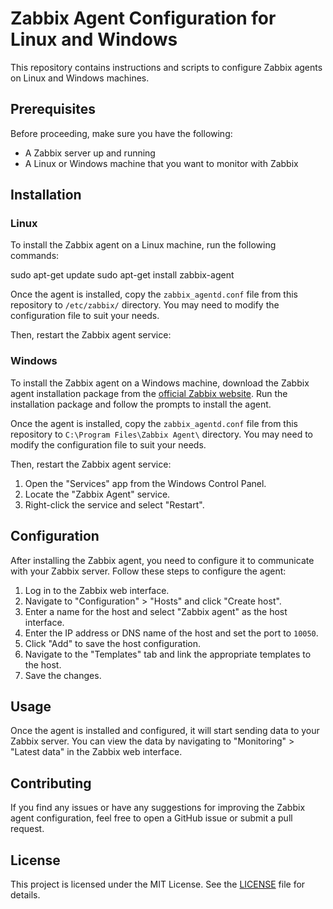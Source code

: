 
# Zabbix Agent Configuration for Linux and Windows

This repository contains instructions and scripts to configure Zabbix agents on Linux and Windows machines.

## Prerequisites

Before proceeding, make sure you have the following:

- A Zabbix server up and running
- A Linux or Windows machine that you want to monitor with Zabbix

## Installation

### Linux

To install the Zabbix agent on a Linux machine, run the following commands:

sudo apt-get update
sudo apt-get install zabbix-agent

Once the agent is installed, copy the `zabbix_agentd.conf` file from this repository to `/etc/zabbix/` directory. You may need to modify the configuration file to suit your needs.

Then, restart the Zabbix agent service:


### Windows

To install the Zabbix agent on a Windows machine, download the Zabbix agent installation package from the [official Zabbix website](https://www.zabbix.com/download_agents). Run the installation package and follow the prompts to install the agent.

Once the agent is installed, copy the `zabbix_agentd.conf` file from this repository to `C:\Program Files\Zabbix Agent\` directory. You may need to modify the configuration file to suit your needs.

Then, restart the Zabbix agent service:

1. Open the "Services" app from the Windows Control Panel.
2. Locate the "Zabbix Agent" service.
3. Right-click the service and select "Restart".

## Configuration

After installing the Zabbix agent, you need to configure it to communicate with your Zabbix server. Follow these steps to configure the agent:

1. Log in to the Zabbix web interface.
2. Navigate to "Configuration" > "Hosts" and click "Create host".
3. Enter a name for the host and select "Zabbix agent" as the host interface.
4. Enter the IP address or DNS name of the host and set the port to `10050`.
5. Click "Add" to save the host configuration.
6. Navigate to the "Templates" tab and link the appropriate templates to the host.
7. Save the changes.

## Usage

Once the agent is installed and configured, it will start sending data to your Zabbix server. You can view the data by navigating to "Monitoring" > "Latest data" in the Zabbix web interface.

## Contributing

If you find any issues or have any suggestions for improving the Zabbix agent configuration, feel free to open a GitHub issue or submit a pull request.

## License

This project is licensed under the MIT License. See the [LICENSE](LICENSE) file for details.
